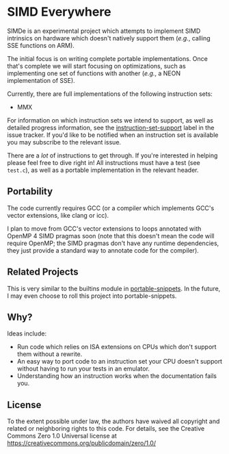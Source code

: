 # SIMD Everywhere

SIMDe is an experimental project which attempts to implement SIMD
intrinsics on hardware which doesn't natively support them (*e.g.*,
calling SSE functions on ARM).

The initial focus is on writing complete portable implementations.
Once that's complete we will start focusing on optimizations, such as
implementing one set of functions with another (*e.g.*, a NEON
implementation of SSE).

Currently, there are full implementations of the following instruction
sets:

 * MMX

For information on which instruction sets we intend to support, as
well as detailed progress information, see the
[instruction-set-support](https://github.com/nemequ/simde/issues?q=is%3Aissue+is%3Aopen+label%3Ainstruction-set-support)
label in the issue tracker.  If you'd like to be notified when an
instruction set is available you may subscribe to the relevant issue.

There are a *lot* of instructions to get through.  If you're
interested in helping please feel free to dive right in!  All
instructions must have a test (see `test.c`), as well as a portable
implementation in the relevant header.

## Portability

The code currently requires GCC (or a compiler which implements GCC's
vector extensions, like clang or icc).

I plan to move from GCC's vector extensions to loops annotated with
OpenMP 4 SIMD pragmas soon (note that this doesn't mean the code will
require OpenMP; the SIMD pragmas don't have any runtime dependencies,
they just provide a standard way to annotate code for the compiler).

## Related Projects

This is very similar to the builtins module in
[portable-snippets](https://github.com/nemequ/portable-snippets).  In
the future, I may even choose to roll this project into
portable-snippets.

## Why?

Ideas include:

 * Run code which relies on ISA extensions on CPUs which don't support
   them without a rewrite.
 * An easy way to port code to an instruction set your CPU doesn't
   support without having to run your tests in an emulator.
 * Understanding how an instruction works when the documentation fails
   you.

## License

To the extent possible under law, the authors have waived all
copyright and related or neighboring rights to this code.  For
details, see the Creative Commons Zero 1.0 Universal license at
https://creativecommons.org/publicdomain/zero/1.0/
